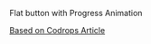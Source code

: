 Flat button with Progress Animation

[Based on Codrops Article](http://tympanus.net/codrops/?p=17809)